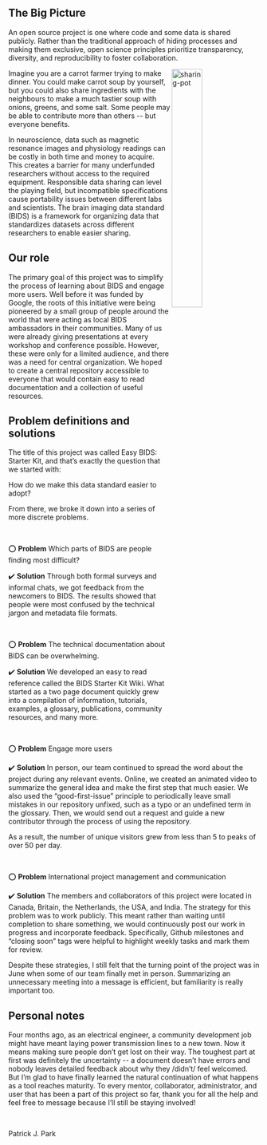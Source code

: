 ## The Big Picture

An open source project is one where code and some data is shared publicly. 
Rather than the traditional approach of hiding processes and making them exclusive, open science principles 
prioritize transparency, diversity, and reproducibility to foster collaboration. 

<img align="right" width="35%" src="https://i.imgur.com/zxmd6W5.jpg" alt="sharing-pot"/>

Imagine you are a carrot farmer trying to make dinner. You could make carrot soup by yourself, but you could also share ingredients 
with the neighbours to make a much tastier soup with onions, greens, and some salt. Some people may be able to contribute more than others -- but everyone benefits.



In neuroscience, data such as magnetic resonance images and physiology readings can be costly in both time and money to acquire. This creates a barrier for many underfunded researchers without access to the required equipment. Responsible data sharing can level the playing field, but incompatible specifications cause portability issues between different labs and scientists. The brain imaging data standard (BIDS) is a framework for organizing data that standardizes datasets across different researchers to enable easier sharing.

## Our role

The primary goal of this project was to simplify the process of learning about BIDS and engage more users. Well before it was funded by Google, the roots of this initiative were being pioneered by a small group of people around the world that were acting as local BIDS ambassadors in their communities. Many of us were already giving presentations at every workshop and conference possible. However, these were only for a limited audience, and there was a need for central organization. We hoped to create a central repository accessible to everyone that would contain easy to read documentation and a collection of useful resources. 


## Problem definitions and solutions

The title of this project was called Easy BIDS: Starter Kit, and that’s exactly the question that we started with: 

How do we make this data standard easier to adopt?

From there, we broke it down into a series of more discrete problems.

<br>

:o: **Problem** Which parts of BIDS are people finding most difficult?

:heavy_check_mark: **Solution** Through both formal surveys and informal chats, we got feedback from the newcomers to BIDS. The results showed that people were most confused by the technical jargon and metadata file formats.

<br>

:o: **Problem** The technical documentation about BIDS can be overwhelming.

:heavy_check_mark: **Solution** We developed an easy to read reference called the BIDS Starter Kit Wiki. What started as a two page document quickly grew into a compilation of information, tutorials, examples, a glossary, publications, community resources, and many more.

<br>

:o: **Problem** Engage more users

:heavy_check_mark: **Solution** In person, our team continued to spread the word about the project during any relevant events. Online, we created an animated video to summarize the general idea and make the first step that much easier. We also used the “good-first-issue” principle to periodically leave small mistakes in our repository unfixed, such as a typo or an undefined term in the glossary. Then, we would send out a request and guide a new contributor through the process of using the repository. 

As a result, the number of unique visitors grew from less than 5 to peaks of over 50 per day.

<br>

:o: **Problem** International project management and communication

:heavy_check_mark: **Solution** The members and collaborators of this project were located in Canada, Britain, the Netherlands, the USA, and India. The strategy for this problem was to work publicly. This meant rather than waiting until completion to share something, we would continuously post our work in progress and incorporate feedback. Specifically, Github milestones and “closing soon” tags were helpful to highlight weekly tasks and mark them for review. 

Despite these strategies, I still felt that the turning point of the project was in June when some of our team finally met in person. Summarizing an unnecessary meeting into a message is efficient, but familiarity is really important too.

## Personal notes

Four months ago, as an electrical engineer, a community development job might have meant laying power transmission lines to a new town. Now it means making sure people don’t get lost on their way. The toughest part at first was definitely the uncertainty -- a document doesn’t have errors and nobody leaves detailed feedback about why they /didn’t/ feel welcomed. But I’m glad to have finally learned the natural continuation of what happens as a tool reaches maturity. To every mentor, collaborator, administrator, and user that has been a part of this project so far, thank you for all the help and feel free to message because I’ll still be staying involved!

<br>

Patrick J. Park


